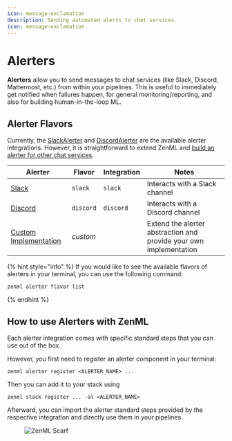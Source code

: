 ```yaml
---
icon: message-exclamation
description: Sending automated alerts to chat services.
icon: message-exclamation
---
```


# Alerters

**Alerters** allow you to send messages to chat services (like Slack, Discord, Mattermost, etc.) from within your pipelines. This is useful to immediately get notified when failures happen, for general monitoring/reporting, and also for building human-in-the-loop ML.

## Alerter Flavors

Currently, the [SlackAlerter](slack.md) and [DiscordAlerter](discord.md) are the available alerter integrations. However, it is straightforward to extend ZenML and [build an alerter for other chat services](custom.md).

| Alerter                            | Flavor    | Integration | Notes                                                              |
| ---------------------------------- | --------- | ----------- | ------------------------------------------------------------------ |
| [Slack](slack.md)                  | `slack`   | `slack`     | Interacts with a Slack channel                                     |
| [Discord](discord.md)              | `discord` | `discord`   | Interacts with a Discord channel                                   |
| [Custom Implementation](custom.md) | _custom_  |             | Extend the alerter abstraction and provide your own implementation |

{% hint style="info" %}
If you would like to see the available flavors of alerters in your terminal, you can use the following command:

```shell
zenml alerter flavor list
```
{% endhint %}

## How to use Alerters with ZenML

Each alerter integration comes with specific standard steps that you can use out of the box.

However, you first need to register an alerter component in your terminal:

```shell
zenml alerter register <ALERTER_NAME> ...
```

Then you can add it to your stack using

```shell
zenml stack register ... -al <ALERTER_NAME>
```

Afterward, you can import the alerter standard steps provided by the respective integration and directly use them in your pipelines.

<figure><img src="https://static.scarf.sh/a.png?x-pxid=f0b4f458-0a54-4fcd-aa95-d5ee424815bc" alt="ZenML Scarf"><figcaption></figcaption></figure>
